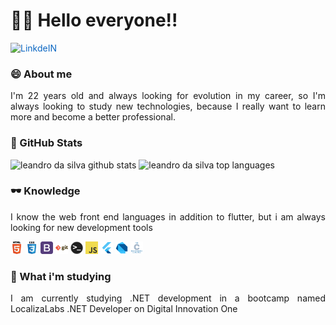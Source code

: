 # 👋🏽 Hello everyone!!
<a target="blank" href="https://www.linkedin.com/in/leandro-da-silva-1834801ba/" style="color:#0a66c2;">
 <img align="left" alt="LinkdeIN"  src="https://img.shields.io/badge/-Linkedin-0e76a8?style=flat-square&logo=Linkedin&logoColor=white" />
</a>
<br>

### 😄 About me
<p align="justify">
 I'm 22 years old and always looking for evolution in my career, so I'm always looking to study new technologies, because I really want to learn more and become a better    professional.
</p>

### 📖 GitHub Stats
<img src="https://github-readme-stats.vercel.app/api?username=leandromsilva&show_icons=true" alt="leandro da silva github stats">
<img src="https://github-readme-stats.vercel.app/api/top-langs/?username=leandromsilva&layout=compact&theme=gruvbox" alt="leandro da silva top languages"> 

### 🕶 Knowledge
<p align="justify">
 I know the web front end languages in addition to flutter, but i am always looking for new development tools
</p>
<code><img height="20" src="https://raw.githubusercontent.com/github/explore/80688e429a7d4ef2fca1e82350fe8e3517d3494d/topics/html/html.png"></code>
<code><img height="20" src="https://raw.githubusercontent.com/github/explore/80688e429a7d4ef2fca1e82350fe8e3517d3494d/topics/css/css.png"></code>
<code><img height="20" src="https://raw.githubusercontent.com/github/explore/80688e429a7d4ef2fca1e82350fe8e3517d3494d/topics/bootstrap/bootstrap.png"></code>
<code><img height="20" src="https://raw.githubusercontent.com/github/explore/80688e429a7d4ef2fca1e82350fe8e3517d3494d/topics/git/git.png"></code>
<code><img height="20" src="https://raw.githubusercontent.com/github/explore/80688e429a7d4ef2fca1e82350fe8e3517d3494d/topics/terminal/terminal.png"></code>
<code><img height="20" src="https://raw.githubusercontent.com/github/explore/80688e429a7d4ef2fca1e82350fe8e3517d3494d/topics/javascript/javascript.png"></code>
<code><img height="20" src="https://raw.githubusercontent.com/github/explore/80688e429a7d4ef2fca1e82350fe8e3517d3494d/topics/flutter/flutter.png"></code>
<code><img height="20" src="https://raw.githubusercontent.com/github/explore/80688e429a7d4ef2fca1e82350fe8e3517d3494d/topics/dart/dart.png"></code>
<code><img height="20" src="https://raw.githubusercontent.com/github/explore/80688e429a7d4ef2fca1e82350fe8e3517d3494d/topics/c/c.png"></code>

### 🌱 What i'm studying
<p align="justify">
 I am currently studying .NET development in a bootcamp named LocalizaLabs .NET Developer on Digital Innovation One
</p>


